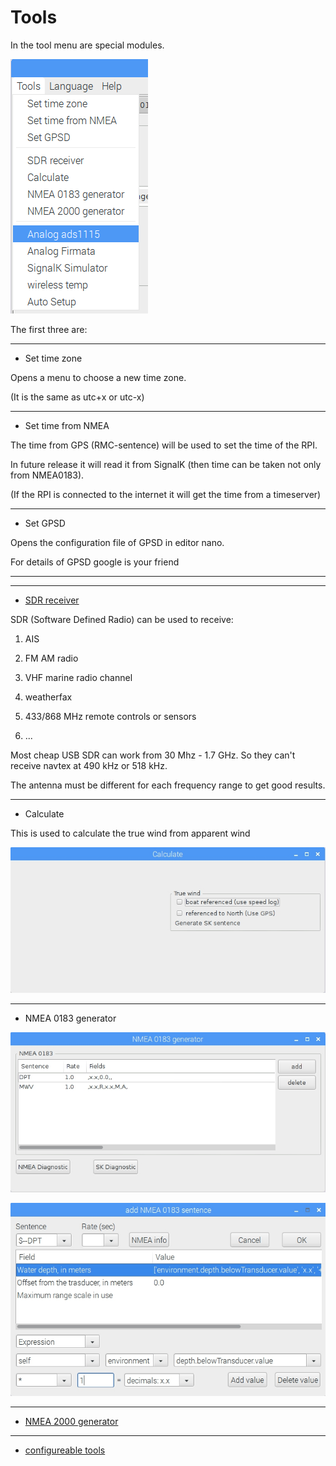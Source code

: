 # Tools

In the tool menu are special modules.

![](/assets/toolsMenu.png)

The first three are:

---

* Set time zone

Opens a menu to choose a new time zone.

\(It is the same as utc+x or utc-x\)

---

* Set time from NMEA

The time from GPS \(RMC-sentence\) will be used to set the time of the RPI.

In future release it will read it from SignalK \(then time can be taken not only from NMEA0183\).

\(If the RPI is connected to the internet it will get the time from a timeserver\)

---

* Set GPSD

Opens the configuration file of GPSD in editor nano.

For details of GPSD google is your friend

---

---

* [SDR receiver](sdr_ais.md)

SDR \(Software Defined Radio\) can be used to receive:

1. AIS

2. FM AM radio

3. VHF marine radio channel

4. weatherfax

5. 433/868 MHz remote controls or sensors

6. ...


Most cheap USB SDR can work from 30 Mhz - 1.7 GHz. So they can't receive navtex at 490 kHz or 518 kHz.

The antenna must be different for each frequency range to get good results.

---

* Calculate

This is used to calculate the true wind from apparent wind

![](/en/Calculate.jpg)

---

* NMEA 0183 generator

![](/en/nmea0183generator.jpg)

![](/en/nmea0183generatorForm.jpg)

---

* [NMEA 2000 generator](nmea-2k.md)

---

* [configureable tools](tools-defined.md)




